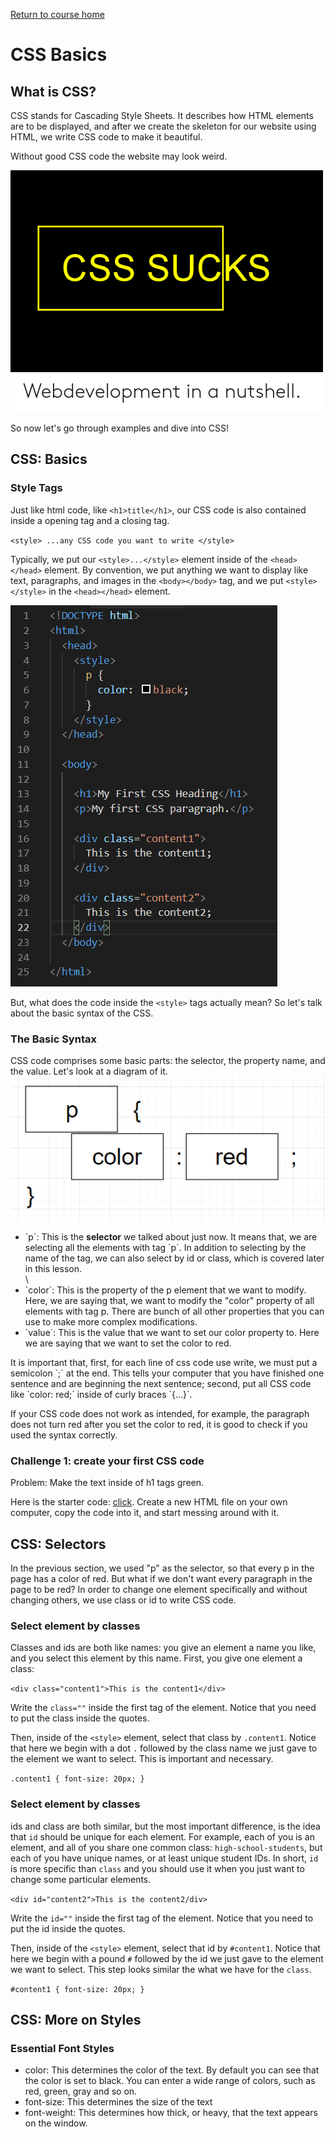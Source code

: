 <a href="https://wes-chen.github.io/build-a-website/">Return to course home</a>

# CSS Basics

## What is CSS?

CSS stands for Cascading Style Sheets. It describes how HTML elements are to be displayed, and after we create the skeleton for our website using HTML, we write CSS code to make it beautiful. 

Without good CSS code the website may look weird.

<img src="./css-sucks-webdevelopment-in-a-nutshell-43196018.png"/>

 So now let's go through examples and dive into CSS!

## CSS: Basics
### Style Tags
Just like html code, like `<h1>title</h1>`, our CSS code is also contained inside a opening tag and a closing tag.

`<style> ...any CSS code you want to write </style>`

Typically, we put our `<style>...</style>` element inside of the `<head></head>` element. By convention, we put anything we want to display like text, paragraphs, and images in the `<body></body>` tag, and we put `<style></style>` in the `<head></head>` element. 

<img src="top.png"/>

But, what does the code inside the `<style>` tags actually mean? So let's talk about the basic syntax of the CSS.

### The Basic Syntax
CSS code comprises some basic parts: the selector, the property name, and the value. Let's look at a diagram of it.
<img src="syntax.png"/>
<ul>
<li>`p`: This is the <strong>selector</strong> we talked about just now. It means that, we are selecting all the elements with tag `p`. In addition to selecting by the name of the tag, we can also select by id or class, which is covered later in this lesson.</li> \
<li>`color`: This is the property of the p element that we want to modify. Here, we are saying that, we want to modify the "color" property of all elements with tag p. There are bunch of all other properties that you can use to make more complex modifications.</li>
<li>`value`: This is the value that we want to set our color property to. Here we are saying that we want to set the color to red. </li>
</ul>
It is important that, first, for each line of css code use write, we must put a semicolon `;` at the end. This tells your computer that you have finished one sentence and are beginning the next sentence; second, put all CSS code like `color: red;` inside of curly braces `{...}`. 

If your CSS code does not work as intended, for example, the paragraph does not turn red after you set the color to red, it is good to check if you used the syntax correctly.

### Challenge 1: create your first CSS code
Problem: Make the text inside of h1 tags green.

Here is the starter code: <a href="index.html">click<a/>. Create a new HTML file on your own computer, copy the code into it, and start messing around with it. 
 
## CSS: Selectors
In the previous section, we used "p" as the selector, so that every p in the page has a color of red. But what if we don't want every paragraph in the page to be red? In order to change one element specifically and without changing others, we use class or id to write CSS code.

### Select element by classes
Classes and ids are both like names: you give an element a name you like, and you select this element by this name. First, you give one element a class:

`<div class="content1">This is the content1</div>`

Write the `class=""` inside the first tag of the element. Notice that you need to put the class inside the quotes. 

Then, inside of the `<style>` element, select that class by `.content1`. Notice that here we begin with a dot `.` followed by the class name we just gave to the element we want to select. This is important and necessary.

`.content1 {
   font-size: 20px;
 }`
 
### Select element by classes
ids and class are both similar, but the most important difference, is the idea that `id` should be unique for each element. For example, each of you is an element, and all of you share one common class: `high-school-students`, but each of you have unique names, or at least unique student IDs. In short, `id` is more specific than `class` and you should use it when you just want to change some particular elements.

`<div id="content2">This is the content2/div>`

Write the `id=""` inside the first tag of the element. Notice that you need to put the id inside the quotes. 

Then, inside of the `<style>` element, select that id by `#content1`. Notice that here we begin with a pound `#` followed by the id we just gave to the element we want to select. This step looks similar the what we have for the `class`.

`#content1 {
   font-size: 20px;
 }`
 



## CSS: More on Styles
### Essential Font Styles
<ul>
<li>color: This determines the color of the text. By default you can see that the color is set to black. You can enter a wide range of colors, such as red, green, gray and so on.</li>
<li>font-size: This determines the size of the text</li>
<li>font-weight: This determines how thick, or heavy, that the text appears on the window.</li>
</ul>

### 
